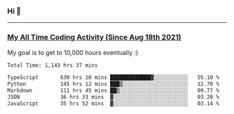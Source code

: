 ### Hi 🙂

---

### <a href="https://wakatime.com/@Eroxl">My All Time Coding Activity (Since Aug 18th 2021)</a>
My goal is to get to 10,000 hours eventually :)
<!--START_SECTION:waka-->

```txt
Total Time: 1,143 hrs 37 mins

TypeScript       630 hrs 10 mins █████████████▓░░░░░░░░░░░   55.10 %
Python           145 hrs 12 mins ███▒░░░░░░░░░░░░░░░░░░░░░   12.70 %
Markdown         111 hrs 45 mins ██▒░░░░░░░░░░░░░░░░░░░░░░   09.77 %
JSON             36 hrs 33 mins  ▓░░░░░░░░░░░░░░░░░░░░░░░░   03.20 %
JavaScript       35 hrs 52 mins  ▓░░░░░░░░░░░░░░░░░░░░░░░░   03.14 %
```

<!--END_SECTION:waka-->
